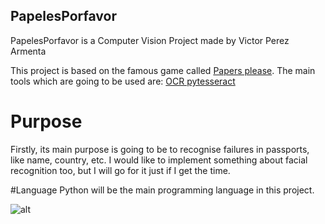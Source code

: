 ## PapelesPorfavor
PapelesPorfavor is a Computer Vision Project made by Victor Perez Armenta

This project is based on the famous game called [Papers please](https://papersplea.se/).
The main tools which are going to be used are: [OCR pytesseract](https://pypi.org/project/pytesseract)

# Purpose
Firstly, its main purpose is going to be to recognise failures in passports, like name, country, etc.
I would like to implement something about facial recognition too, but I will go for it just if I get the time.

#Language 
Python will be the main programming language in this project.

![alt](https://tenor.com/8yEh.gif)
